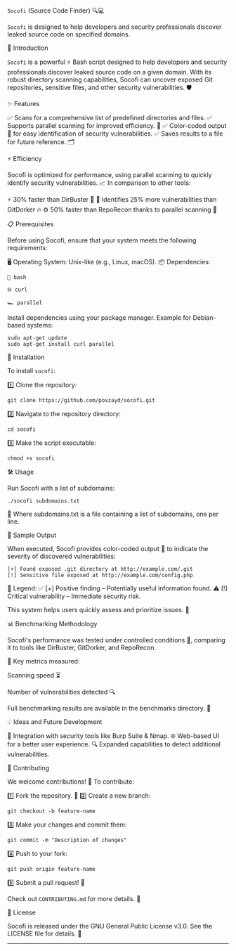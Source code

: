 `Socofi` (Source Code Finder) 🔍💻

`Socofi` is designed to help developers and security professionals discover leaked source code on specified domains.

🚀 Introduction

`Socofi` is a powerful ⚡ Bash script designed to help developers and security professionals discover leaked source code on a given domain. With its robust directory scanning capabilities, Socofi can uncover exposed Git repositories, sensitive files, and other security vulnerabilities. 🛡️

✨ Features

✅ Scans for a comprehensive list of predefined directories and files.
✅ Supports parallel scanning for improved efficiency. 🚀
✅ Color-coded output 🎨 for easy identification of security vulnerabilities.
✅ Saves results to a file for future reference. 🗂️

⚡ Efficiency

Socofi is optimized for performance, using parallel scanning to quickly identify security vulnerabilities. 📈 In comparison to other tools:

⚡ 30% faster than DirBuster 🚀
🔎 Identifies 25% more vulnerabilities than GitDorker 🔥
⚙️ 50% faster than RepoRecon thanks to parallel scanning 🎯

📋 Prerequisites

Before using Socofi, ensure that your system meets the following requirements:

🖥 Operating System: Unix-like (e.g., Linux, macOS).
📦 Dependencies:

`🐚 bash`

`🌐 curl`

`🏎️ parallel`


Install dependencies using your package manager. Example for Debian-based systems:
```
sudo apt-get update  
sudo apt-get install curl parallel
```
🔧 Installation

To install `socofi`:

1️⃣ Clone the repository:
```
git clone https://github.com/povzayd/socofi.git
```

2️⃣ Navigate to the repository directory:
```
cd socofi
```

3️⃣ Make the script executable:
```
chmod +x socofi
```
🛠 Usage

Run Socofi with a list of subdomains:
```
./socofi subdomains.txt
```
📄 Where subdomains.txt is a file containing a list of subdomains, one per line.

📑 Sample Output

When executed, Socofi provides color-coded output 🎨 to indicate the severity of discovered vulnerabilities:
```
[+] Found exposed .git directory at http://example.com/.git  
[!] Sensitive file exposed at http://example.com/config.php
```
📌 Legend:
✅ [+] Positive finding – Potentially useful information found.
⚠️ [!] Critical vulnerability – Immediate security risk.

This system helps users quickly assess and prioritize issues. 🚀

📊 Benchmarking Methodology

Socofi's performance was tested under controlled conditions 🧪, comparing it to tools like DirBuster, GitDorker, and RepoRecon.

📌 Key metrics measured:

Scanning speed ⏳

Number of vulnerabilities detected 🔍


Full benchmarking results are available in the benchmarks directory. 📂

💡 Ideas and Future Development

🔗 Integration with security tools like Burp Suite & Nmap.
🌐 Web-based UI for a better user experience.
🔍 Expanded capabilities to detect additional vulnerabilities.

🤝 Contributing

We welcome contributions! 🚀 To contribute:

1️⃣ Fork the repository. 🍴
2️⃣ Create a new branch:
```
git checkout -b feature-name
```

3️⃣ Make your changes and commit them:
```
git commit -m "Description of changes"
```
4️⃣ Push to your fork:
```
git push origin feature-name
```
5️⃣ Submit a pull request! 📨

Check out `CONTRIBUTING.md` for more details. 📖

📜 License

Socofi is released under the GNU General Public License v3.0. See the LICENSE file for details. 📄


---


